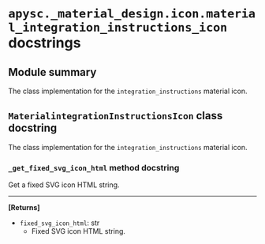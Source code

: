 # `apysc._material_design.icon.material_integration_instructions_icon` docstrings

## Module summary

The class implementation for the `integration_instructions` material icon.

## `MaterialintegrationInstructionsIcon` class docstring

The class implementation for the `integration_instructions` material icon.

### `_get_fixed_svg_icon_html` method docstring

Get a fixed SVG icon HTML string.<hr>

**[Returns]**

- `fixed_svg_icon_html`: str
  - Fixed SVG icon HTML string.